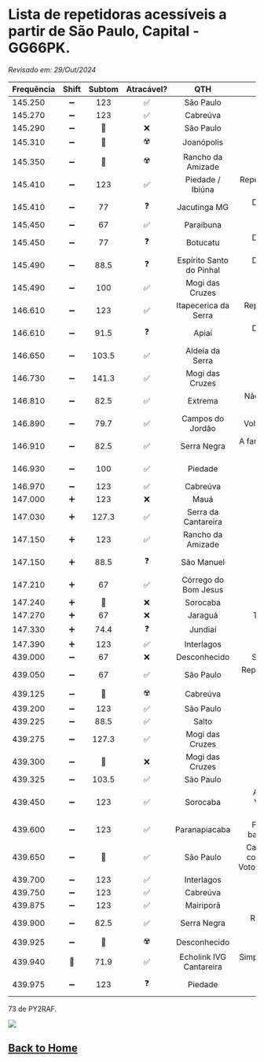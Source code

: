 # Lista de repetidoras acessíveis a partir de São Paulo, Capital - GG66PK.

*Revisado em: 29/Out/2024*

| Frequência | Shift | Subtom | Atracável? | QTH | Obs.: |
| --- | :---: | :---: | :---: | :---: | :---: |
| 145.250 | ➖ | 123 | ✅ | São Paulo | Jaraguá |
| 145.270 | ➖ | 123 | ✅ | Cabreúva |  |
| 145.290 | ➖ | 🔘 | ❌ | São Paulo | Jaraguá DX |
| 145.310 | ➖ | 🔘 | ☢️ | Joanópolis | Digitalizada |
| 145.350 | ➖ | 🔘 | ☢️ | Rancho da Amizade | Digitalizada |
| 145.410 | ➖ | 123 | ✅ | Piedade / Ibiúna | Repetidora Pedra do Lagarto |
| 145.410 | ➖ | 77 | ❓ | Jacutinga MG | DX / Depende Propagação |
| 145.450 | ➖ | 67 | ✅ | Paraibuna | |
| 145.450 | ➖ | 77 | ❓ | Botucatu | DX / Depende propagação |
| 145.490 | ➖ | 88.5 | ❓ | Espírito Santo do Pinhal | DX / Depende Propagação |
| 145.490 | ➖ | 100 | ✅ | Mogi das Cruzes | |
| 146.610 | ➖ | 123 | ✅ | Itapecerica da Serra | Repetidora LABRE SP |
| 146.610 | ➖ | 91.5 | ❓ | Apiaí | DX / Depende propagação |
| 146.650 | ➖ | 103.5 | ✅ | Aldeia da Serra | Nova |
| 146.730 | ➖ | 141.3 | ✅ | Mogi das Cruzes | |
| 146.810 | ➖ | 82.5 | ✅ | Extrema | Não atraco da ZO. [QRZ](https://www.qrz.com/db/PY4FW) |
| 146.890 | ➖ | 79.7 | ✅ | Campos do Jordão | Voltou a analógica |
| 146.910 | ➖ | 82.5 | ✅ | Serra Negra | A famosa Chapéu de Palha |
| 146.930 | ➖ | 100 | ✅ | Piedade | Testada em Sorocaba |
| 146.970 | ➖ | 123 | ✅ | Cabreúva | |
| 147.000 | ➕ | 123 | ❌ | Mauá | |
| 147.030 | ➕ | 127.3 | ✅ | Serra da Cantareira | |
| 147.150 | ➕ | 123 | ✅ | Rancho da Amizade | |
| 147.150 | ➕ | 88.5 | ❓ | São Manuel | Depende de propagação |
| 147.210 | ➕ | 67 | ✅ | Córrego do Bom Jesus |
| 147.240 | ➕ | 🔘 | ❌ | Sorocaba | C4FM |
| 147.270 | ➕ | 67 | ❌ | Jaraguá | Teste PY2MF |
| 147.330 | ➕ | 74.4 | ❓ | Jundiaí | |
| 147.390 | ➕ | 123 | ✅ | Interlagos | |
| 439.000 | ➖ | 67 | ❌ | Desconhecido | Sinal marginal |
| 439.050 | ➖ | 67 | ✅ | São Paulo | Repetidora Jaraguá Urbana |
| 439.125 | ➖ | 🔘 | ☢️ | Cabreúva | DMR |
| 439.200 | ➖ | 123 | ✅ | São Paulo | |
| 439.225 | ➖ | 88.5 | ✅ | Salto | DX |
| 439.275 | ➖ | 127.3 | ✅ | Mogi das Cruzes | |
| 439.300 | ➖ | 🔘 | ❌ | Mogi das Cruzes | |
| 439.325 | ➖ | 103.5 | ✅ | São Paulo | Av. Paulista |
| 439.450 | ➖ | 123 | ✅ | Sorocaba | Atracável por Votorantim e Sorocaba |
| 439.600 | ➖ | 123 | ✅ | Paranapiacaba | Fala bem com baixada santista |
| 439.650 | ➖ | 🔘 | ✅ | São Paulo | Cantareira - Link com 147.030 de Votorantim/Sorocaba |
| 439.700 | ➖ | 123 | ✅ | Interlagos | |
| 439.750 | ➖ | 123 | ✅ | Cabreúva | |
| 439.875 | ➖ | 123 | ✅ | Mairiporã | |
| 439.900 | ➖ | 82.5 | ✅ | Serra Negra | Rpt Chapeu de Couro |
| 439.925 | ➖ | 🔘 | ☢️ | Desconhecido | Digitalizada |
| 439.940 | 🔘 | 71.9 | ✅ | Echolink IVG Cantareira | Simplex e subtonada - PY2MO |
| 439.975 | ➖ | 123 | ❓ | Piedade | Testada em Sorocaba |

73 de PY2RAF.

![](https://rf3.org:8443/q/wink-rpt.png)

## [Back to Home](/rfrht/FT-991A/wiki/)
